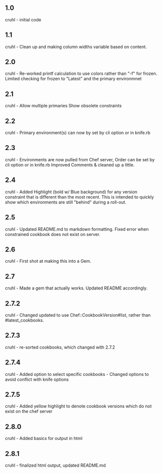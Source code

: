 1.0
-----
cruhl - initial code

1.1
-----
cruhl - Clean up and making column widths variable based on content.

2.0
-----
cruhl - Re-worked printf calculation to use colors rather than "-f" for frozen.
	Limited checking for frozen to "Latest" and the primary environmnet

2.1
-----
cruhl - Allow multiple primaries
	Show obsolete constraints

2.2
----
cruhl - Primary environment(s) can now by set by cli option or in knife.rb

2.3
----
cruhl - Environments are now pulled from Chef server, Order can be set by cli option or in knife.rb
	Improved Comments & cleaned up a little.

2.4
----
cruhl - Added Highlight (bold w/ Blue background) for any version constraint that is different than the most recent.
        This is intended to quickly show which environments are still "behind" during a roll-out.

2.5
----
cruhl - Updated README.md to markdown formatting.
	Fixed error when constrained cookbook does not exist on server.
	
2.6
----
cruhl - First shot at making this into a Gem.

2.7
----
cruhl - Made a gem that actually works.
	Updated README accordingly.

2.7.2
-----
cruhl - Changed updated to use Chef::CookbookVersion#list, rather than  #latest_cookbooks.

2.7.3
-----
cruhl - re-sorted cookbooks, which changed with 2.7.2

2.7.4
-----
cruhl - Added option to select specific cookbooks
      - Changed options to avoid conflict with knife options

2.7.5
-----
cruhl - Added yellow highlight to denote cookbook versions which do not exist on the chef server

2.8.0
-----
cruhl - Added basics for output in html

2.8.1
-----
cruhl - finalized html output, updated README.md
